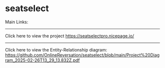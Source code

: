 # seatselect
Main Links:
***
Click here to view the project https://seatselectpro.nicepage.io/
***
Click here to view the Entity-Relationship diagram: https://github.com/OnlineReversation/seatselect/blob/main/Project%20Diagram_2025-02-26T13_29_13.832Z.pdf
